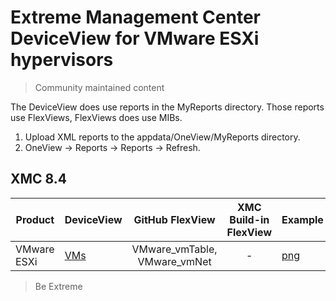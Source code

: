 # Extreme Management Center DeviceView for VMware ESXi hypervisors
>Community maintained content

The DeviceView does use reports in the MyReports directory. Those reports use FlexViews, FlexViews does use MIBs.

1. Upload XML reports to the appdata/OneView/MyReports directory.
2. OneView -> Reports -> Reports -> Refresh.

## XMC 8.4


| Product | DeviceView   | GitHub FlexView   | XMC Build-in FlexView | Example   |
| ------- | ------------ |:----------:|:----------------:| --------- |
| VMware ESXi |[VMs](xml/DeviceViewESXi_VMs.xml?raw=true)| VMware_vmTable, VMware_vmNet | - |[png](sample/VMs.PNG?raw=true)|


>Be Extreme
